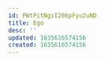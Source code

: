 ```yaml
---
id: PWtPitNgiI206pFyu2uND
title: Ego
desc: ''
updated: 1635616574156
created: 1635616574156
---
```


